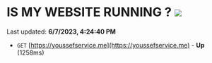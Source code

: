 # IS MY WEBSITE RUNNING ? [![](https://img.shields.io/static/v1?label=Sponsor&message=%E2%9D%A4&logo=GitHub&color=%23fe8e86)](https://github.com/sponsors/<username>)

Last updated: **6/7/2023, 4:24:40 PM**

- `GET` [https://youssefservice.me](https://youssefservice.me) - **Up** (1258ms)
